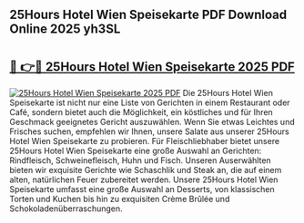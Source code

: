 ## 25Hours Hotel Wien Speisekarte PDF Download Online 2025 yh3SL

# <h2><a href="http://gcdqp4g.nevu.top/?p=25Hours+Hotel+Wien+Speisekarte">🔗 👉🔴 25Hours Hotel Wien Speisekarte 2025 PDF</a></h2>

[![25Hours Hotel Wien Speisekarte 2025 PDF](https://i.imgur.com/dBaPXMq.png)](http://gcdqp4g.nevu.top/?p=25Hours+Hotel+Wien+Speisekarte)
Die 25Hours Hotel Wien Speisekarte ist nicht nur eine Liste von Gerichten in einem Restaurant oder Café, sondern bietet auch die Möglichkeit, ein köstliches und für Ihren Geschmack geeignetes Gericht auszuwählen. Wenn Sie etwas Leichtes und Frisches suchen, empfehlen wir Ihnen, unsere Salate aus unserer 25Hours Hotel Wien Speisekarte zu probieren. Für Fleischliebhaber bietet unsere 25Hours Hotel Wien Speisekarte eine große Auswahl an Gerichten: Rindfleisch, Schweinefleisch, Huhn und Fisch. Unseren Auserwählten bieten wir exquisite Gerichte wie Schaschlik und Steak an, die auf einem alten, natürlichen Feuer zubereitet werden. Unsere 25Hours Hotel Wien Speisekarte umfasst eine große Auswahl an Desserts, von klassischen Torten und Kuchen bis hin zu exquisiten Crème Brûlée und Schokoladenüberraschungen.
